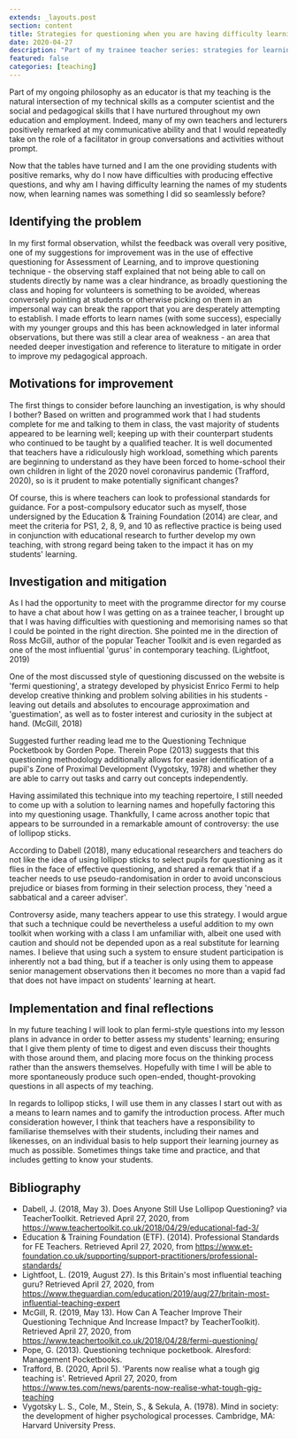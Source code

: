 ```yaml
---
extends: _layouts.post
section: content
title: Strategies for questioning when you are having difficulty learning names
date: 2020-04-27
description: "Part of my trainee teacher series: strategies for learning names when you find it tricky"
featured: false
categories: [teaching]
---
```


Part of my ongoing philosophy as an educator is that my teaching is the natural intersection of my technical skills as 
a computer scientist and the social and pedagogical skills that I have nurtured throughout my own education and 
employment. Indeed, many of my own teachers and lecturers positively remarked at my communicative ability and that I 
would repeatedly take on the role of a facilitator in group conversations and activities without prompt.

Now that the tables have turned and I am the one providing students with positive remarks, why do I now have 
difficulties with producing effective questions, and why am I having difficulty learning the names of my students now,
when learning names was something I did so seamlessly before?

## Identifying the problem

In my first formal observation, whilst the feedback was overall very positive, one of my suggestions for improvement was
in the use of effective questioning for Assessment of Learning, and to improve questioning technique - the observing 
staff explained that not being able to call on students directly by name was a clear hindrance, as broadly questioning
the class and hoping for volunteers is something to be avoided, whereas conversely pointing at students or otherwise 
picking on them in an impersonal way can break the rapport that you are desperately attempting to establish. I made 
efforts to learn names (with some success), especially with my younger groups and this has been acknowledged in later
informal observations, but there was still a clear area of weakness - an area that needed deeper investigation and
reference to literature to mitigate in order to improve my pedagogical approach.

## Motivations for improvement

The first things to consider before launching an investigation, is why should I bother? Based on written and programmed 
work that I had students complete for me and talking to them in class, the vast majority of students appeared to be 
learning well; keeping up with their counterpart students who continued to be taught by a qualified teacher. It is well 
documented that teachers have a ridiculously high workload, something which parents are beginning to understand as they
have been forced to home-school their own children in light of the 2020 novel coronavirus pandemic (Trafford, 2020), so
is it prudent to make potentially significant changes?

Of course, this is where teachers can look to professional standards for guidance. For a post-compulsory educator such
as myself, those undersigned by the Education & Training Foundation (2014) are clear, and meet the criteria for PS1, 2,
8, 9, and 10 as reflective practice is being used in conjunction with educational research to further develop my own 
teaching, with strong regard being taken to the impact it has on my students' learning.

## Investigation and mitigation

As I had the opportunity to meet with the programme director for my course to have a chat about how I was getting on as 
a trainee teacher, I brought up that I was having difficulties with questioning and memorising names so that I could be
pointed in the right direction. She pointed me in the direction of Ross McGill, author of the popular Teacher Toolkit 
and is even regarded as one of the most influential 'gurus' in contemporary teaching. (Lightfoot, 2019)

One of the most discussed style of questioning discussed on the website is 'fermi questioning', a strategy developed by 
physicist Enrico Fermi to help develop creative thinking and problem solving abilities in his students - leaving out
details and absolutes to encourage approximation and 'guestimation', as well as to foster interest and curiosity in the 
subject at hand. (McGill, 2018)

Suggested further reading lead me to the Questioning Technique Pocketbook by Gorden Pope. Therein Pope (2013) suggests 
that this questioning methodology additionally allows for easier identification of a pupil's Zone of Proximal
Development (Vygotsky, 1978) and whether they are able to carry out tasks and carry out concepts independently.

Having assimilated this technique into my teaching repertoire, I still needed to come up with a solution to learning
names and hopefully factoring this into my questioning usage. Thankfully, I came across another topic that appears to be
surrounded in a remarkable amount of controversy: the use of lollipop sticks.

According to Dabell (2018), many educational researchers and teachers do not like the idea of using lollipop sticks to 
select pupils for questioning as it flies in the face of effective questioning, and shared a remark that if a teacher 
needs to use pseudo-randomisation in order to avoid unconscious prejudice or biases from forming in their selection 
process, they 'need a sabbatical and a career adviser'.

Controversy aside, many teachers appear to use this strategy. I would argue that such a technique could be nevertheless
a useful addition to my own toolkit when working with a class I am unfamiliar with, albeit one used with caution and
should not be depended upon as a real substitute for learning names. I believe that using such a system to ensure 
student participation is inherently not a bad thing, but if a teacher is only using them to appease senior management 
observations then it becomes no more than a vapid fad that does not have impact on students' learning at heart.

## Implementation and final reflections

In my future teaching I will look to plan fermi-style questions into my lesson plans in advance in order to better
assess my students' learning; ensuring that I give them plenty of time to digest and even discuss their thoughts with
those around them, and placing more focus on the thinking process rather than the answers themselves. Hopefully with
time I will be able to more spontaneously produce such open-ended, thought-provoking questions in all aspects of my 
teaching.

In regards to lollipop sticks, I will use them in any classes I start out with as a means to learn names and to gamify
the introduction process. After much consideration however, I think that teachers have a responsibility to familiarise
themselves with their students, including their names and likenesses, on an individual basis to help support their 
learning journey as much as possible. Sometimes things take time and practice, and that includes getting to know your 
students.

## Bibliography

* Dabell, J. (2018, May 3). Does Anyone Still Use Lollipop Questioning? via TeacherToolkit. Retrieved April 27, 2020, from <https://www.teachertoolkit.co.uk/2018/04/29/educational-fad-3/>
* Education & Training Foundation (ETF). (2014). Professional Standards for FE Teachers. Retrieved April 27, 2020, from <https://www.et-foundation.co.uk/supporting/support-practitioners/professional-standards/>
* Lightfoot, L. (2019, August 27). Is this Britain's most influential teaching guru? Retrieved April 27, 2020, from <https://www.theguardian.com/education/2019/aug/27/britain-most-influential-teaching-expert>
* McGill, R. (2019, May 13). How Can A Teacher Improve Their Questioning Technique And Increase Impact? by TeacherToolkit). Retrieved April 27, 2020, from <https://www.teachertoolkit.co.uk/2018/04/28/fermi-questioning/>
* Pope, G. (2013). Questioning technique pocketbook. Alresford: Management Pocketbooks.
* Trafford, B. (2020, April 5). 'Parents now realise what a tough gig teaching is'. Retrieved April 27, 2020, from <https://www.tes.com/news/parents-now-realise-what-tough-gig-teaching>
* Vygotsky L. S., Cole, M., Stein, S., & Sekula, A. (1978). Mind in society: the development of higher psychological processes. Cambridge, MA: Harvard University Press.
